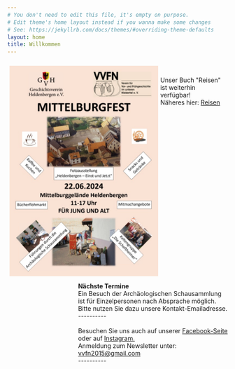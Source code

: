 ```yaml
---
# You don't need to edit this file, it's empty on purpose.
# Edit theme's home layout instead if you wanna make some changes
# See: https://jekyllrb.com/docs/themes/#overriding-theme-defaults
layout: home
title: Willkommen
---
```


<!-- <p><img src="images/Archivgebaeude.jpg" border="0" width="340" style="margin-top: 10px; margin-left: 5px; margin-right: 5px; float: left;" /> -->
<p><img src="images/Plakat Mittelburgfest 220624_kl.pdf" border="0" width="340" style="margin-top: 10px; margin-left: 5px; margin-right: 5px; float: left;" />
<p style="float:right"><strong>Nächste Termine</strong><br/>
  Ein Besuch der Archäologischen Schausammlung <br />
  ist für Einzelpersonen nach Absprache möglich.<br />
Bitte nutzen Sie dazu unsere Kontakt-Emailadresse.<br />
  ---------- <br/>
<br />
Besuchen Sie uns auch auf unserer <a href="https://www.facebook.com/vorgeschichte.niddertal/">Facebook-Seite</a> <br />
oder auf <a href="https://www.instagram.com/vorgeschichte_niddertal/">Instagram.</a><br />
Anmeldung zum Newsletter unter:<br />
 <a href="mailto:vvfn2015@gmail.com">vvfn2015@gmail.com</a><br />
  ---------- <br/>
<br />
  &emsp;<br />
  

&emsp;<br />
&emsp;<br />
Unser Buch "Reisen" ist weiterhin<br />
verfügbar!<br/>
Näheres hier: <a href="https://vvfn.github.io/vvfn/aktuell/2022/01/28/PM-keltenjahr.html">Reisen</a><br />
                   </p></p>

<!--Vom Nidderauer Rathaus aus fahren Sie Richtung Friedberg immer geradeaus, im Stadtteil Heldenbergen nach dem Wolle-Laden rechts in die Mittelstraße, nach etwa 100 Metern biegen Sie links in die Hofeinfahrt auf das Gelände „Mittelburg“. Vor dem Archivgebäude stehen drei Parkplätze zur Verfügung. Weitere Parkplätze befinden sich am „Hessischen Hof“, von dort führt eine Treppe hinunter auf das Mittelburg-Gelände.
Zu Fuß gehen Sie an der Nidder entlang nach Heldenbergen, durch die Mühlstraße, unterhalb des Schlosses der Familie Leonhardi vorbei und immer geradeaus über die Bahnhofstraße in die Untergasse. Von dort führt ein Fußweg hinter einem Friseurgeschäft links auf das Mittelburggelände. 
**Mittelburggelände unterhalb „Hessischer Hof“**  
![Archivgebaeude](/images/Archivgebaeude.jpg)


-->
